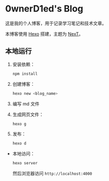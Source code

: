 # 0wnerD1ed's Blog

这是我的个人博客，用于记录学习笔记和技术文章。

本博客使用 [Hexo](https://hexo.io/) 搭建，主题为 [NexT](https://theme-next.js.org/)。

## 本地运行

1. 安装依赖：

   ```bash
   npm install
   ```

2. 创建博客：

   ```bash
   hexo new <blog_name>
   ```

3. 编写 md 文件

4. 生成网页文件：

   ```bash
   hexo g
   ```

5. 发布：

   ```bash
   hexo d
   ```

* 本地访问：

   ```bash
   hexo server
   ```
   然后浏览器访问 `http://localhost:4000`
